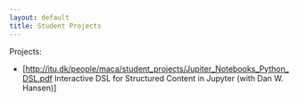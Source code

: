 ```yaml
---
layout: default
title: Student Projects
---
```


Projects:
  - [http://itu.dk/people/maca/student_projects/Jupiter_Notebooks_Python_DSL.pdf Interactive DSL for Structured Content in Jupyter (with Dan W. Hansen)]
